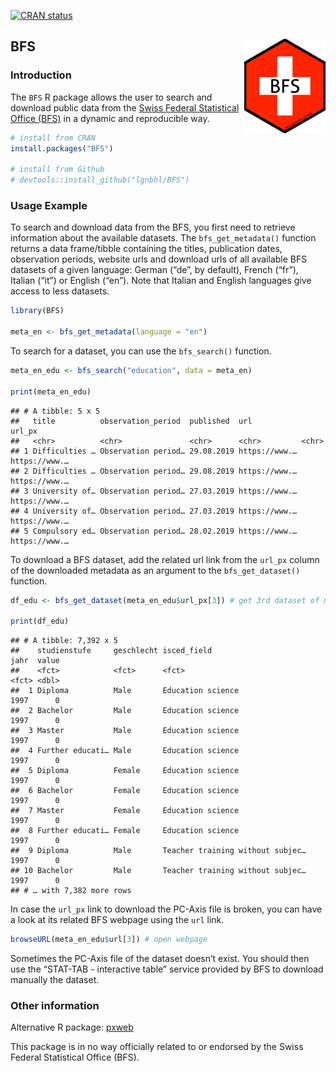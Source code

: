<!-- badges: start -->
[![CRAN
status](https://www.r-pkg.org/badges/version/BFS)](https://CRAN.R-project.org/package=BFS)
<!-- badges: end -->

BFS <img src="man/figures/logo.png" align="right" />
----------------------------------------------------

### Introduction

The `BFS` R package allows the user to search and download public data
from the
<a href="https://www.bfs.admin.ch/bfs/en/home.html" target="_blank">Swiss Federal Statistical Office (BFS)</a>
in a dynamic and reproducible way.

``` r
# install from CRAN
install.packages("BFS")

# install from Github
# devtools::install_github("lgnbhl/BFS")
```

### Usage Example

To search and download data from the BFS, you first need to retrieve
information about the available datasets. The `bfs_get_metadata()`
function returns a data frame/tibble containing the titles, publication
dates, observation periods, website urls and download urls of all
available BFS datasets of a given language: German (“de”, by default),
French (“fr”), Italian (“it”) or English (“en”). Note that Italian and
English languages give access to less datasets.

``` r
library(BFS)

meta_en <- bfs_get_metadata(language = "en")
```

To search for a dataset, you can use the `bfs_search()` function.

``` r
meta_en_edu <- bfs_search("education", data = meta_en)

print(meta_en_edu)
```

    ## # A tibble: 5 x 5
    ##   title          observation_period  published  url           url_px       
    ##   <chr>          <chr>               <chr>      <chr>         <chr>        
    ## 1 Difficulties … Observation period… 29.08.2019 https://www.… https://www.…
    ## 2 Difficulties … Observation period… 29.08.2019 https://www.… https://www.…
    ## 3 University of… Observation period… 27.03.2019 https://www.… https://www.…
    ## 4 University of… Observation period… 27.03.2019 https://www.… https://www.…
    ## 5 Compulsory ed… Observation period… 28.02.2019 https://www.… https://www.…

To download a BFS dataset, add the related url link from the `url_px`
column of the downloaded metadata as an argument to the
`bfs_get_dataset()` function.

``` r
df_edu <- bfs_get_dataset(meta_en_edu$url_px[3]) # get 3rd dataset of meta_en_edu

print(df_edu)
```

    ## # A tibble: 7,392 x 5
    ##    studienstufe     geschlecht isced_field                      jahr  value
    ##    <fct>            <fct>      <fct>                            <fct> <dbl>
    ##  1 Diploma          Male       Education science                1997      0
    ##  2 Bachelor         Male       Education science                1997      0
    ##  3 Master           Male       Education science                1997      0
    ##  4 Further educati… Male       Education science                1997      0
    ##  5 Diploma          Female     Education science                1997      0
    ##  6 Bachelor         Female     Education science                1997      0
    ##  7 Master           Female     Education science                1997      0
    ##  8 Further educati… Female     Education science                1997      0
    ##  9 Diploma          Male       Teacher training without subjec… 1997      0
    ## 10 Bachelor         Male       Teacher training without subjec… 1997      0
    ## # … with 7,382 more rows

In case the `url_px` link to download the PC-Axis file is broken, you
can have a look at its related BFS webpage using the `url` link.

``` r
browseURL(meta_en_edu$url[3]) # open webpage
```

Sometimes the PC-Axis file of the dataset doesn’t exist. You should then
use the “STAT-TAB - interactive table” service provided by BFS to
download manually the dataset.

### Other information

Alternative R package:
<a href="https://github.com/rOpenGov/pxweb" target="_blank">pxweb</a>

This package is in no way officially related to or endorsed by the Swiss
Federal Statistical Office (BFS).
